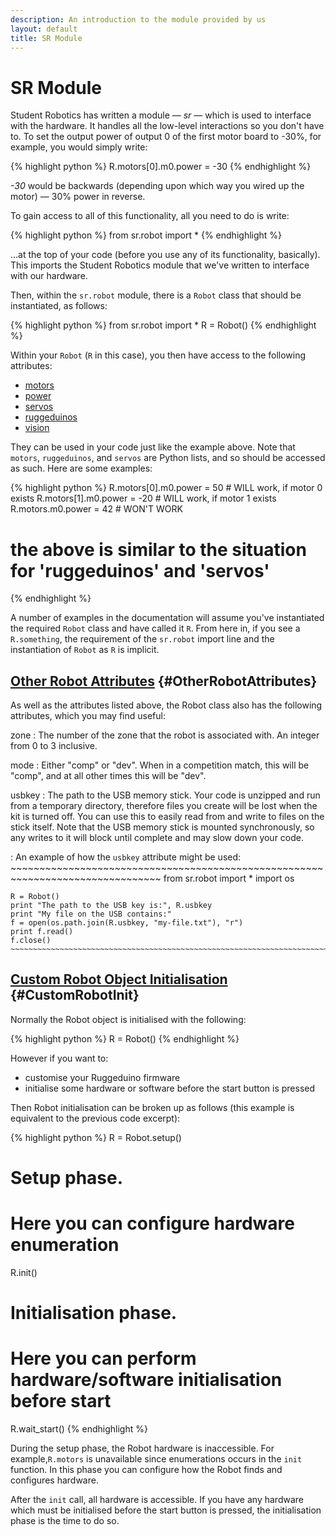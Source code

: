 ```yaml
---
description: An introduction to the module provided by us
layout: default
title: SR Module
---
```

SR Module
=========

Student Robotics has written a module &mdash; _sr_  &mdash; which is used to interface with the hardware. It handles all the low-level interactions so you don't have to. To set the output power of output 0 of the first motor board to -30%, for example, you would simply write:

{% highlight python %}
R.motors[0].m0.power = -30
{% endhighlight %}

_-30_ would be backwards (depending upon which way you wired up the motor) &mdash; 30% power in reverse.

To gain access to all of this functionality, all you need to do is write:

{% highlight python %}
from sr.robot import *
{% endhighlight %}

...at the top of your code (before you use any of its functionality, basically).
This imports the Student Robotics module that we've written to interface with our hardware.

Then, within the `sr.robot` module, there is a `Robot` class that should be instantiated, as follows:

{% highlight python %}
from sr.robot import *
R = Robot()
{% endhighlight %}

Within your `Robot` (`R` in this case), you then have access to the following attributes:

* [motors](/docs/programming/sr/motors/)
* [power](/docs/programming/sr/power/)
* [servos](/docs/programming/sr/servos/)
* [ruggeduinos](/docs/programming/sr/ruggeduinos/)
* [vision](/docs/programming/sr/vision/)

They can be used in your code just like the example above. Note that `motors`, `ruggeduinos`, and `servos` are Python lists, and so should be accessed as such. Here are some examples:

{% highlight python %}
R.motors[0].m0.power = 50   # WILL work, if motor 0 exists
R.motors[1].m0.power = -20  # WILL work, if motor 1 exists
R.motors.m0.power = 42      # WON'T WORK

# the above is similar to the situation for 'ruggeduinos' and 'servos'
{% endhighlight %}

A number of examples in the documentation will assume you've instantiated the required `Robot` class and have called it `R`.
From here in, if you see a `R.something`, the requirement of the `sr.robot` import line and the instantiation of `Robot` as `R` is implicit.

[Other Robot Attributes](/docs/programming/sr/#OtherRobotAttributes) {#OtherRobotAttributes}
----------------------

As well as the attributes listed above, the Robot class also has the following attributes, which you may find useful:

zone
:    The number of the zone that the robot is associated with.  An integer from 0 to 3 inclusive.

mode
:    Either "comp" or "dev".  When in a competition match, this will be "comp", and at all other times this will be "dev".

usbkey
:   The path to the USB memory stick.
    Your code is unzipped and run from a temporary directory, therefore files you create will be lost when the kit is turned off.
    You can use this to easily read from and write to files on the stick itself.
    Note that the USB memory stick is mounted synchronously, so any writes to it will block until complete and may slow down your code.

:   An example of how the `usbkey` attribute might be used:
    ~~~~~~~~~~~~~~~~~~~~~~~~~~~~~~~~~~~~~~~~~~~~~~~~~~~~~~~~~~~~~~~~~~~~~~~~~~~~~~~~
    from sr.robot import *
    import os

    R = Robot()
    print "The path to the USB key is:", R.usbkey
    print "My file on the USB contains:"
    f = open(os.path.join(R.usbkey, "my-file.txt"), "r")
    print f.read()
    f.close()
    ~~~~~~~~~~~~~~~~~~~~~~~~~~~~~~~~~~~~~~~~~~~~~~~~~~~~~~~~~~~~~~~~~~~~~~~~~~~~~~~~

[Custom Robot Object Initialisation](/docs/programming/sr/#CustomRobotInit) {#CustomRobotInit}
----------------------

Normally the Robot object is initialised with the following:

{% highlight python %}
R = Robot()
{% endhighlight %}

However if you want to:

 * customise your Ruggeduino firmware
 * initialise some hardware or software before the start button is pressed

Then Robot initialisation can be broken up as follows (this example is equivalent to the previous code excerpt):

{% highlight python %}
R = Robot.setup()

# Setup phase.
# Here you can configure hardware enumeration

R.init()

# Initialisation phase.
# Here you can perform hardware/software initialisation before start

R.wait_start()
{% endhighlight %}

During the setup phase, the Robot hardware is inaccessible. For example,`R.motors` is unavailable since enumerations occurs in the `init` function. In this phase you can configure how the Robot finds and configures hardware.

After the `init` call, all hardware is accessible. If you have any hardware which must be initialised before the start button is pressed, the initialisation phase is the time to do so.
